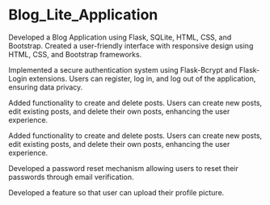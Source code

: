 # Blog_Lite_Application

Developed a Blog Application using Flask, SQLite, HTML, CSS, and Bootstrap. Created a user-friendly interface
with responsive design using HTML, CSS, and Bootstrap frameworks.

Implemented a secure authentication system using Flask-Bcrypt and Flask-Login extensions. Users can register, log
in, and log out of the application, ensuring data privacy.

Added functionality to create and delete posts. Users can create new posts, edit existing posts, and delete their own
posts, enhancing the user experience.

Added functionality to create and delete posts. Users can create new posts, edit existing posts, and delete their own
posts, enhancing the user experience.

Developed a password reset mechanism allowing users to reset their passwords through email verification.

Developed a feature so that user can upload their profile picture.
